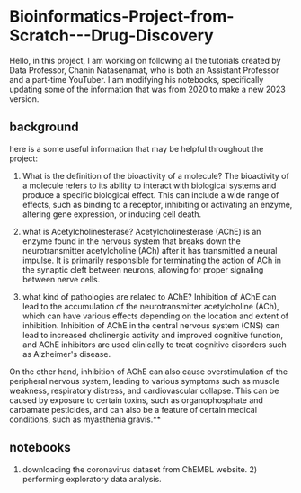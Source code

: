 # Bioinformatics-Project-from-Scratch---Drug-Discovery
Hello, in this project, I am working on following all the tutorials created by Data Professor, Chanin Natasenamat, who is both an Assistant Professor and a part-time YouTuber. I am modifying his notebooks, specifically updating some of the information that was from 2020 to make a new 2023 version.

## background
here is a some useful information that may be helpful throughout the project: 
1) What is the definition of the bioactivity of a molecule? 
The bioactivity of a molecule refers to its ability to interact with biological systems and produce a specific biological effect. This can include a wide range of effects, such as binding to a receptor, inhibiting or activating an enzyme, altering gene expression, or inducing cell death.

2) what is Acetylcholinesterase?
Acetylcholinesterase (AChE) is an enzyme found in the nervous system that breaks down the neurotransmitter acetylcholine (ACh) after it has transmitted a neural impulse. It is primarily responsible for terminating the action of ACh in the synaptic cleft between neurons, allowing for proper signaling between nerve cells.

3) what kind of pathologies are related to AChE?
Inhibition of AChE can lead to the accumulation of the neurotransmitter acetylcholine (ACh), which can have various effects depending on the location and extent of inhibition. Inhibition of AChE in the central nervous system (CNS) can lead to increased cholinergic activity and improved cognitive function, and AChE inhibitors are used clinically to treat cognitive disorders such as Alzheimer's disease.

On the other hand, inhibition of AChE can also cause overstimulation of the peripheral nervous system, leading to various symptoms such as muscle weakness, respiratory distress, and cardiovascular collapse. This can be caused by exposure to certain toxins, such as organophosphate and carbamate pesticides, and can also be a feature of certain medical conditions, such as myasthenia gravis.**

## notebooks
1) downloading the coronavirus dataset from ChEMBL website. 2) performing exploratory data analysis.
